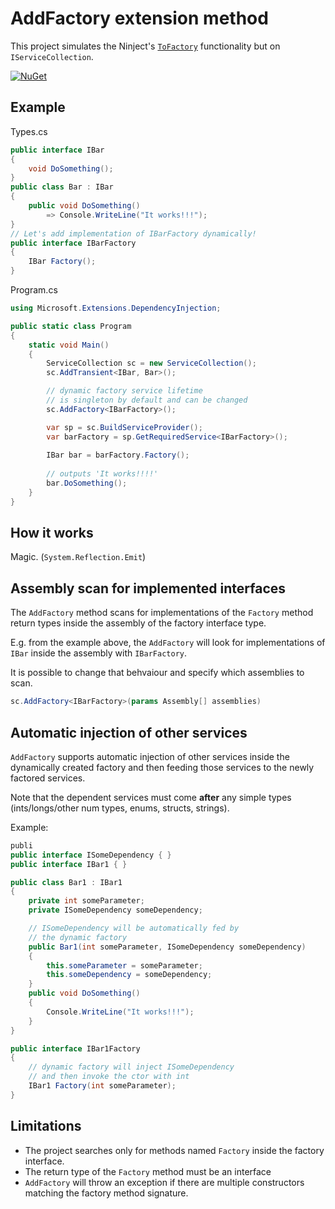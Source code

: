 # AddFactory extension method
This project simulates the Ninject's [`ToFactory`](https://github.com/ninject/Ninject.Extensions.Factory/wiki/Factory-interface) functionality
but on `IServiceCollection`.

[![NuGet](http://img.shields.io/nuget/v/AddFactoryExtension.svg)](https://www.nuget.org/packages/AddFactoryExtension/)

## Example

Types.cs
```csharp
public interface IBar 
{ 
    void DoSomething(); 
}
public class Bar : IBar
{ 
    public void DoSomething() 
        => Console.WriteLine("It works!!!");
}
// Let's add implementation of IBarFactory dynamically!
public interface IBarFactory
{ 
    IBar Factory(); 
}
```

Program.cs
```csharp
using Microsoft.Extensions.DependencyInjection;

public static class Program 
{
    static void Main() 
    {
        ServiceCollection sc = new ServiceCollection();
        sc.AddTransient<IBar, Bar>();

        // dynamic factory service lifetime 
        // is singleton by default and can be changed
        sc.AddFactory<IBarFactory>();

        var sp = sc.BuildServiceProvider();
        var barFactory = sp.GetRequiredService<IBarFactory>();
        
        IBar bar = barFactory.Factory();
        
        // outputs 'It works!!!!'
        bar.DoSomething();
    }
}
```
## How it works

Magic. (`System.Reflection.Emit`)

## Assembly scan for implemented interfaces

The `AddFactory` method scans for implementations of the 
`Factory` method return types inside the assembly of 
the factory interface type.

E.g. from the example above, the `AddFactory` will look
for implementations of `IBar` inside the assembly with
`IBarFactory`.

It is possible to change that behvaiour and specify 
which assemblies to scan.

```csharp
sc.AddFactory<IBarFactory>(params Assembly[] assemblies)
```

## Automatic injection of other services

`AddFactory` supports automatic injection of other services
inside the dynamically created factory and then feeding those
services to the newly factored services.

Note that the dependent services must come **after** any 
simple types (ints/longs/other num types, enums, structs, strings).

Example:

```csharp
publi
public interface ISomeDependency { }
public interface IBar1 { }

public class Bar1 : IBar1 
{ 
    private int someParameter;
    private ISomeDependency someDependency;

    // ISomeDependency will be automatically fed by
    // the dynamic factory
    public Bar1(int someParameter, ISomeDependency someDependency) 
    {
        this.someParameter = someParameter;
        this.someDependency = someDependency;
    }
    public void DoSomething() 
    {
        Console.WriteLine("It works!!!");
    }
}

public interface IBar1Factory 
{ 
    // dynamic factory will inject ISomeDependency
    // and then invoke the ctor with int
    IBar1 Factory(int someParameter); 
}
```

## Limitations

- The project searches only for methods named `Factory` inside the factory interface.
- The return type of the `Factory` method must be an interface
- `AddFactory` will throw an exception if there are multiple constructors matching the factory method signature.